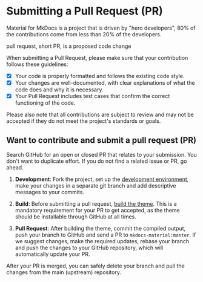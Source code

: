 # Submitting a Pull Request (PR)

Material for MkDocs is a project that is driven by "hero developers", 80% of the 
contributions come from less than 20% of the developers.


pull request, short PR, is a proposed code change 


When submitting a Pull Request, please make sure that your contribution follows 
these guidelines:

- [x] Your code is properly formatted and follows the existing code style.
- [x] Your changes are well-documented, with clear explanations of what the code does and why it is necessary.
- [x] Your Pull Request includes test cases that confirm the correct functioning of the code.

Please also note that all contributions are subject to review and may not be accepted if they do not meet the project's standards or goals.

## Want to contribute and submit a pull request (PR)

Search GitHub for an open or closed PR that relates to your submission. You
don't want to duplicate effort. If you do not find a related issue or PR,
go ahead.

1.  **Development**: Fork the project, set up the [development environment],
    make your changes in a separate git branch and add descriptive messages to
    your commits.

2.  **Build**: Before submitting a pull request, [build the theme]. This is
    a mandatory requirement for your PR to get accepted, as the theme should be 
    installable through GitHub at all times.

3.  **Pull Request**: After building the theme, commit the compiled output,
    push your branch to GitHub and send a PR to `mkdocs-material:master`. If we
    suggest changes, make the required updates, rebase your branch and push the
    changes to your GitHub repository, which will automatically update your PR.

After your PR is merged, you can safely delete your branch and pull the changes
from the main (upstream) repository.

  [development environment]: https://squidfunk.github.io/mkdocs-material/customization/#environment-setup
  [build the theme]: https://squidfunk.github.io/mkdocs-material/customization/#building-the-theme

